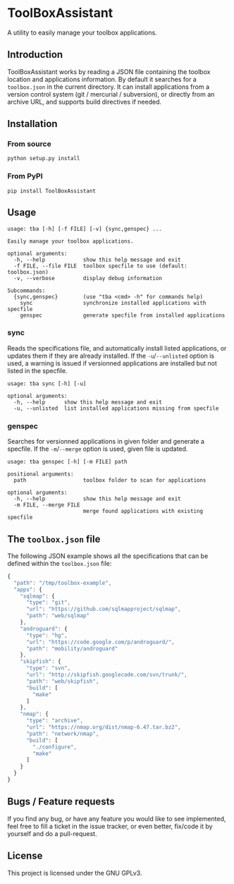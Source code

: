 # ToolBoxAssistant

A utility to easily manage your toolbox applications.

## Introduction

ToolBoxAssistant works by reading a JSON file containing the toolbox location and applications information.
By default it searches for a `toolbox.json` in the current directory. It can install applications from a
version control system (git / mercurial / subversion), or directly from an archive URL, and supports build
directives if needed.

## Installation

### From source

    python setup.py install

### From PyPI

    pip install ToolBoxAssistant

## Usage


```
usage: tba [-h] [-f FILE] [-v] {sync,genspec} ...

Easily manage your toolbox applications.

optional arguments:
  -h, --help            show this help message and exit
  -f FILE, --file FILE  toolbox specfile to use (default: toolbox.json)
  -v, --verbose         display debug information

Subcommands:
  {sync,genspec}        (use "tba <cmd> -h" for commands help)
    sync                synchronize installed applications with specfile
    genspec             generate specfile from installed applications
```

### sync

Reads the specifications file, and automatically install listed applications, or updates them if they are already
installed. If the `-u`/`--unlisted` option is used, a warning is issued if versionned applications are installed
but not listed in the specfile.

```
usage: tba sync [-h] [-u]

optional arguments:
  -h, --help      show this help message and exit
  -u, --unlisted  list installed applications missing from specfile
```

### genspec

Searches for versionned applications in given folder and generate a specfile. If the `-m`/`--merge` option is used,
given file is updated.

```
usage: tba genspec [-h] [-m FILE] path

positional arguments:
  path                  toolbox folder to scan for applications

optional arguments:
  -h, --help            show this help message and exit
  -m FILE, --merge FILE
                        merge found applications with existing specfile
```

## The `toolbox.json` file

The following JSON example shows all the specifications that can be defined within the `toolbox.json` file:

```javascript
{
  "path": "/tmp/toolbox-example",
  "apps": {
    "sqlmap": {
      "type": "git",
      "url": "https://github.com/sqlmapproject/sqlmap",
      "path": "web/sqlmap"
    },
    "androguard": {
      "type": "hg",
      "url": "https://code.google.com/p/androguard/",
      "path": "mobility/androguard"
    },
    "skipfish": {
      "type": "svn",
      "url": "http://skipfish.googlecode.com/svn/trunk/",
      "path": "web/skipfish",
      "build": [
        "make"
      ]
    },
    "nmap": {
      "type": "archive",
      "url": "https://nmap.org/dist/nmap-6.47.tar.bz2",
      "path": "network/nmap",
      "build": [
        "./configure",
        "make"
      ]
    }
  }
}


```

## Bugs / Feature requests

If you find any bug, or have any feature you would like to see implemented, feel free to fill a ticket in the
issue tracker, or even better, fix/code it by yourself and do a pull-request.

## License

This project is licensed under the GNU GPLv3.

